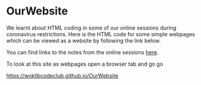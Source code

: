 # OurWebsite
We learnt about HTML coding in some of our online sessions during coronavirus restrictions. Here is the HTML code for some simple webpages which can be viewed as a website by following the link below.

You can find links to the notes from the online sessions [here](https://github.com/WokLibCodeClub/OnlineCodeclub/blob/master/html.md).

To look at this site as webpages open a browser tab and go go

https://woklibcodeclub.github.io/OurWebsite

